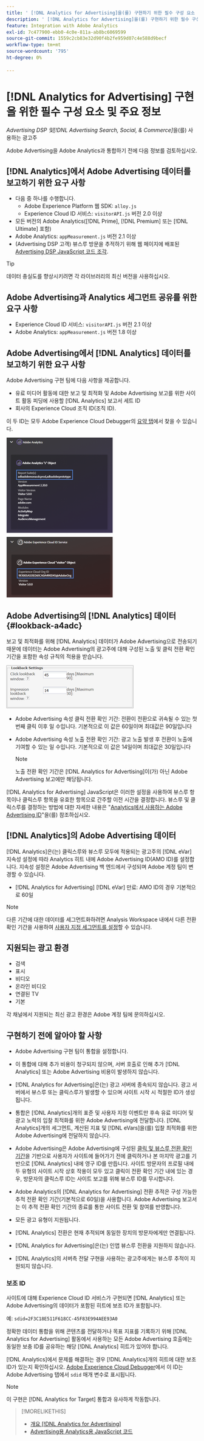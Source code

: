 ```yaml
---
title: ' [!DNL Analytics for Advertising]을(를) 구현하기 위한 필수 구성 요소 및 키 정보'
description: ' [!DNL Analytics for Advertising]을(를) 구현하기 위한 필수 구성 요소 및 키 정보'
feature: Integration with Adobe Analytics
exl-id: 7c477900-ebb0-4c0e-811a-ab8bc6069599
source-git-commit: 1559c2cb83e32d90f4b2fe959d07c4e588d9becf
workflow-type: tm+mt
source-wordcount: '795'
ht-degree: 0%

---
```


# [!DNL Analytics for Advertising] 구현을 위한 필수 구성 요소 및 주요 정보

*Advertising DSP 및[!DNL Advertising Search, Social, & Commerce]*&#x200B;을(를) 사용하는 광고주

Adobe Advertising을 Adobe Analytics과 통합하기 전에 다음 정보를 검토하십시오.

## [!DNL Analytics]에서 Adobe Advertising 데이터를 보고하기 위한 요구 사항

* 다음 중 하나를 수행합니다.
   * Adobe Experience Platform 웹 SDK: `alloy.js`
   * Experience Cloud ID 서비스: `visitorAPI.js` 버전 2.0 이상
* 모든 버전의 Adobe Analytics([!DNL Prime], [!DNL Premium] 또는 [!DNL Ultimate] 포함)
* Adobe Analytics: `appMeasurement.js` 버전 2.1 이상
* (Advertising DSP 고객) 뷰스루 방문을 추적하기 위해 웹 페이지에 배포된 [Advertising DSP JavaScript 코드 조각](javascript.md).

>[!TIP]
>
>데이터 충실도를 향상시키려면 각 라이브러리의 최신 버전을 사용하십시오.

## Adobe Advertising과 Analytics 세그먼트 공유를 위한 요구 사항

* Experience Cloud ID 서비스: `visitorAPI.js` 버전 2.1 이상
* Adobe Analytics: `appMeasurement.js` 버전 1.8 이상

## Adobe Advertising에서 [!DNL Analytics] 데이터를 보고하기 위한 요구 사항

Adobe Advertising 구현 팀에 다음 사항을 제공합니다.

* 유료 미디어 활동에 대한 보고 및 최적화 및 Adobe Advertising 보고를 위한 사이트 활동 피딩에 사용할 [!DNL Analytics] 보고서 세트 ID
* 회사의 Experience Cloud 조직 ID(조직 ID).

이 두 ID는 모두 Adobe Experience Cloud Debugger의 [요약 탭](https://experienceleague.adobe.com/docs/debugger/using-v2/summary.html)에서 찾을 수 있습니다.

![Experience Cloud Debugger 요약 화면](/help/integrations/assets/a4adc-debugger-summary.png)

## Adobe Advertising의 [!DNL Analytics] 데이터 {#lookback-a4adc}

보고 및 최적화를 위해 [!DNL Analytics] 데이터가 Adobe Advertising으로 전송되기 때문에 데이터는 Adobe Advertising의 광고주에 대해 구성된 노출 및 클릭 전환 확인 기간을 포함한 속성 규칙의 적용을 받습니다.

![Adobe Advertising의 광고주 수준 전환 확인 기간 설정](/help/integrations/assets/a4adc-lookbacks.png)

* Adobe Advertising 속성 클릭 전환 확인 기간: 전환이 전환으로 귀속될 수 있는 첫 번째 클릭 이후 일 수입니다. 기본적으로 이 값은 60일이며 최대값은 90일입니다
* Adobe Advertising 속성 노출 전환 확인 기간: 광고 노출 발생 후 전환이 노출에 기여할 수 있는 일 수입니다. 기본적으로 이 값은 14일이며 최대값은 30일입니다

  >[!NOTE]
  >
  > 노출 전환 확인 기간은 [!DNL Analytics for Advertising]이(가) 아닌 Adobe Advertising 보고에만 해당됩니다.

[!DNL Analytics for Advertising] JavaScript은 이러한 설정을 사용하여 뷰스루 항목이나 클릭스루 항목을 유효한 항목으로 간주할 이전 시간을 결정합니다. 뷰스루 및 클릭스루를 결정하는 방법에 대한 자세한 내용은 &quot;[Analytics에서 사용하는 Adobe Advertising ID](ids.md)&quot;을(를) 참조하십시오.

## [!DNL Analytics]의 Adobe Advertising 데이터

[!DNL Analytics]은(는) 클릭스루와 뷰스루 모두에 적용되는 광고주의 [!DNL eVar] 지속성 설정에 따라 Analytics 히트 내에 Adobe Advertising ID(AMO ID)를 설정합니다. 지속성 설정은 Adobe Advertising 백 엔드에서 구성되며 Adobe 계정 팀이 변경할 수 있습니다.

* [!DNL Analytics for Advertising] [!DNL eVar] 만료: AMO ID의 경우 기본적으로 60일

>[!NOTE]
>
>다른 기간에 대한 데이터를 세그먼트화하려면 Analysis Workspace 내에서 다른 전환 확인 기간을 사용하여 [사용자 지정 세그먼트를 설정](https://experienceleague.adobe.com/docs/analytics/components/segmentation/segmentation-workflow/seg-build.html)할 수 있습니다.

## 지원되는 광고 환경

* 검색
* 표시
* 비디오
* 온라인 비디오
* 연결된 TV
* 기본

각 채널에서 지원되는 최신 광고 환경은 Adobe 계정 팀에 문의하십시오.

## 구현하기 전에 알아야 할 사항

* Adobe Advertising 구현 팀이 통합을 설정합니다.

* 이 통합에 대해 추가 비용이 청구되지 않으며, 서버 호출로 인해 추가 [!DNL Analytics] 또는 Adobe Advertising 비용이 발생하지 않습니다.

* [!DNL Analytics for Advertising]은(는) 광고 서버에 종속되지 않습니다. 광고 서버에서 뷰스루 또는 클릭스루가 발생할 수 있으며 사이트 시작 시 적절한 ID가 생성됩니다.

* 통합은 [!DNL Analytics]개의 표준 및 사용자 지정 이벤트만 후속 유료 미디어 및 광고 노력의 입찰 최적화를 위한 Adobe Advertising에 전달합니다. [!DNL Analytics]개의 세그먼트, 계산된 지표 및 [!DNL eVars]을(를) 입찰 최적화를 위한 Adobe Advertising에 전달하지 않습니다.

* Adobe Advertising은 Adobe Advertising에 구성된 [클릭 및 뷰스루 전환 확인 기간](#lookback-a4adc)을 기반으로 사용자가 사이트에 들어가기 전에 클릭하거나 본 마지막 광고를 기반으로 [!DNL Analytics] 내에 영구 ID를 만듭니다. 사이트 방문자의 프로필 내에 두 유형의 사이트 시작 상호 작용이 모두 있고 클릭이 전환 확인 기간 내에 있는 경우, 방문자의 클릭스루 ID는 사이트 보고를 위해 뷰스루 ID를 무시합니다.

* Adobe Analytics의 [!DNL Analytics for Advertising] 전환 추적은 구성 가능한 추적 전환 확인 기간(기본적으로 60일)을 사용합니다. Adobe Advertising 보고서는 이 추적 전환 확인 기간의 종료를 통한 사이트 전환 및 참여를 반영합니다.

* 모든 광고 유형이 지원됩니다. <!--Clarify what this might include. It used to include CTV, but not anymore: However, not all ad environments are supported. -->

* [!DNL Analytics] 전환은 현재 추적되며 동일한 장치의 방문자에게만 연결됩니다.

* [!DNL Analytics for Advertising]은(는) 인앱 뷰스루 전환을 지원하지 않습니다.

* [!DNL Analytics]의 서버측 전달 구현을 사용하는 광고주에게는 뷰스루 추적이 지원되지 않습니다.

### 보조 ID

사이트에 대해 Experience Cloud ID 서비스가 구현되면 [!DNL Analytics] 또는 Adobe Advertising의 데이터가 포함된 히트에 보조 ID가 포함됩니다.

예: `sdid=2F3C18E511F618CC-45F83E994AEE93A0`

정확한 데이터 통합을 위해 콘텐츠를 전달하거나 목표 지표를 기록하기 위해 [!DNL Analytics for Advertising] 활동에서 사용하는 모든 Adobe Advertising 호출에는 동일한 보충 ID를 공유하는 해당 [!DNL Analytics] 히트가 있어야 합니다.

[!DNL Analytics]에서 문제를 해결하는 경우 [!DNL Analytics]개의 히트에 대한 보조 ID가 있는지 확인하십시오. [Adobe Experience Cloud Debugger](https://experienceleague.adobe.com/docs/debugger/using-v2/summary.html)에서 이 ID는 Adobe Advertising 탭에서 `sdid` 매개 변수로 표시됩니다.

>[!NOTE]
>
> 이 구현은 [!DNL Analytics for Target] 통합과 유사하게 작동합니다.

>[!MORELIKETHIS]
>
>* [개요 [!DNL Analytics for Advertising]](overview.md)
>* [Advertising용 Analytics용 JavaScript 코드](/help/integrations/analytics/javascript.md)
